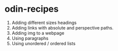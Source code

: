 # odin-recipes


1. Adding different sizes headings
2. Adding links with absolute and perspective paths.
3. Adding img to a webpage
4. Using paragraphs
5. Using unordered / ordered lists
